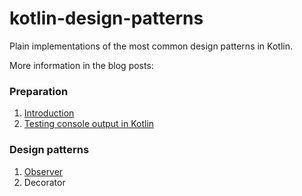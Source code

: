 # kotlin-design-patterns
Plain implementations of the most common design patterns in Kotlin.

More information in the blog posts:
### Preparation ## 
1. [Introduction](https://blog.mestwin.net/design-patterns-do-we-still-need-them/)
2. [Testing console output in Kotlin](https://blog.mestwin.net/test-the-console-output-println-in-kotlin/)
   
### Design patterns ###
1. [Observer](https://blog.mestwin.net/observer-pattern-in-kotlin-design-patterns/)
2. Decorator 
